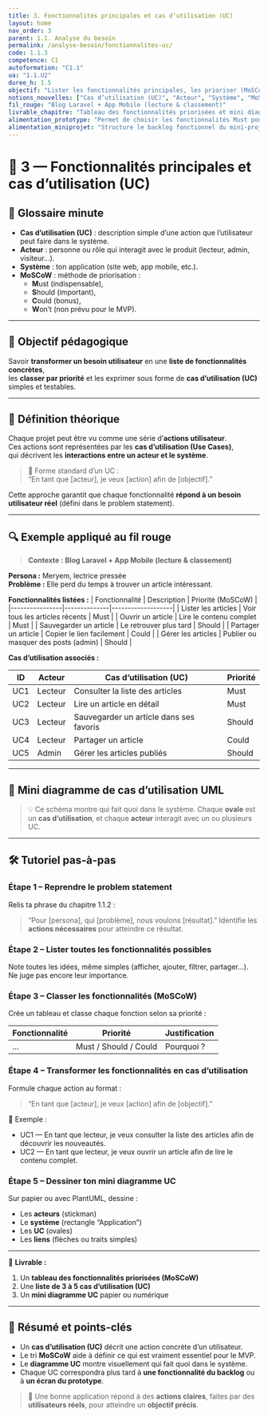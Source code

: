 ```yaml
---
title: 3. Fonctionnalités principales et cas d’utilisation (UC)
layout: home
nav_order: 3
parent: 1.1. Analyse du besoin
permalink: /analyse-besoin/fonctionnalites-uc/
code: 1.1.3
competence: C1
autoformation: "C1.1"
ua: "1.1.U2"
duree_h: 1.5
objectif: "Lister les fonctionnalités principales, les prioriser (MoSCoW) et les traduire en cas d’utilisation (UC) clairs et testables."
notions_nouvelles: ["Cas d’utilisation (UC)", "Acteur", "Système", "MoSCoW"]
fil_rouge: "Blog Laravel + App Mobile (lecture & classement)"
livrable_chapitre: "Tableau des fonctionnalités priorisées et mini diagramme de cas d’utilisation (UC)."
alimentation_prototype: "Permet de choisir les fonctionnalités Must pour le prototype MVP."
alimentation_miniprojet: "Structure le backlog fonctionnel du mini-projet."
---
```


# 📘 3 — Fonctionnalités principales et cas d’utilisation (UC)

## 📒 Glossaire minute

- **Cas d’utilisation (UC)** : description simple d’une action que l’utilisateur peut faire dans le système.  
- **Acteur** : personne ou rôle qui interagit avec le produit (lecteur, admin, visiteur…).  
- **Système** : ton application (site web, app mobile, etc.).  
- **MoSCoW** : méthode de priorisation :  
  - **M**ust (indispensable),  
  - **S**hould (important),  
  - **C**ould (bonus),  
  - **W**on’t (non prévu pour le MVP).

---

## 🎯 Objectif pédagogique

Savoir **transformer un besoin utilisateur** en une **liste de fonctionnalités concrètes**,  
les **classer par priorité** et les exprimer sous forme de **cas d’utilisation (UC)** simples et testables.

---

## 🧠 Définition théorique

Chaque projet peut être vu comme une série d’**actions utilisateur**.  
Ces actions sont représentées par les **cas d’utilisation (Use Cases)**,  
qui décrivent les **interactions entre un acteur et le système**.

> 💬 Forme standard d’un UC :  
> “En tant que [acteur], je veux [action] afin de [objectif].”

Cette approche garantit que chaque fonctionnalité **répond à un besoin utilisateur réel** (défini dans le problem statement).

---

## 🔍 Exemple appliqué au fil rouge

> **Contexte : Blog Laravel + App Mobile (lecture & classement)**

**Persona :** Meryem, lectrice pressée  
**Problème :** Elle perd du temps à trouver un article intéressant.  

**Fonctionnalités listées :**
| Fonctionnalité | Description | Priorité (MoSCoW) |
|----------------|--------------|-------------------|
| Lister les articles | Voir tous les articles récents | Must |
| Ouvrir un article | Lire le contenu complet | Must |
| Sauvegarder un article | Le retrouver plus tard | Should |
| Partager un article | Copier le lien facilement | Could |
| Gérer les articles | Publier ou masquer des posts (admin) | Should |

**Cas d’utilisation associés :**

| ID | Acteur | Cas d’utilisation (UC) | Priorité |
|----|---------|-------------------------|-----------|
| UC1 | Lecteur | Consulter la liste des articles | Must |
| UC2 | Lecteur | Lire un article en détail | Must |
| UC3 | Lecteur | Sauvegarder un article dans ses favoris | Should |
| UC4 | Lecteur | Partager un article | Could |
| UC5 | Admin | Gérer les articles publiés | Should |

---

## 🧩 Mini diagramme de cas d’utilisation UML

 

> 💡 Ce schéma montre qui fait quoi dans le système.
> Chaque **ovale** est un **cas d’utilisation**, et chaque **acteur** interagit avec un ou plusieurs UC.

---

## 🛠 Tutoriel pas-à-pas

### Étape 1 – Reprendre le problem statement

Relis ta phrase du chapitre 1.1.2 :

> “Pour [persona], qui [problème], nous voulons [résultat].”
> Identifie les **actions nécessaires** pour atteindre ce résultat.

### Étape 2 – Lister toutes les fonctionnalités possibles

Note toutes les idées, même simples (afficher, ajouter, filtrer, partager…).
Ne juge pas encore leur importance.

### Étape 3 – Classer les fonctionnalités (MoSCoW)

Crée un tableau et classe chaque fonction selon sa priorité :

| Fonctionnalité | Priorité              | Justification |
| -------------- | --------------------- | ------------- |
| ...            | Must / Should / Could | Pourquoi ?    |

### Étape 4 – Transformer les fonctionnalités en cas d’utilisation

Formule chaque action au format :

> “En tant que [acteur], je veux [action] afin de [objectif].”

🧩 Exemple :

* UC1 — En tant que lecteur, je veux consulter la liste des articles afin de découvrir les nouveautés.
* UC2 — En tant que lecteur, je veux ouvrir un article afin de lire le contenu complet.

### Étape 5 – Dessiner ton mini diagramme UC

Sur papier ou avec PlantUML, dessine :

* Les **acteurs** (stickman)
* Le **système** (rectangle “Application”)
* Les **UC** (ovales)
* Les **liens** (flèches ou traits simples)

---

📄 **Livrable :**

1. Un **tableau des fonctionnalités priorisées (MoSCoW)**
2. Une **liste de 3 à 5 cas d’utilisation (UC)**
3. Un **mini diagramme UC** papier ou numérique

---

## 🧾 Résumé et points-clés

* Un **cas d’utilisation (UC)** décrit une action concrète d’un utilisateur.
* Le tri **MoSCoW** aide à définir ce qui est vraiment essentiel pour le MVP.
* Le **diagramme UC** montre visuellement qui fait quoi dans le système.
* Chaque UC correspondra plus tard à **une fonctionnalité du backlog** ou à **un écran du prototype**.

> 🎯 Une bonne application répond à des **actions claires**, faites par des **utilisateurs réels**, pour atteindre un **objectif précis**.

